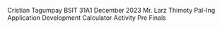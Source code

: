 Cristian Tagumpay
BSIT 31A1
December 2023
Mr. Larz Thimoty Pal-Ing
Application Development
Calculator Activity Pre Finals
